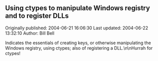## Using ctypes to manipulate Windows registry and to register DLLs 
Originally published: 2004-06-21 16:06:30 
Last updated: 2004-06-22 13:32:10 
Author: Bill Bell 
 
Indicates the essentials of creating keys, or otherwise manipulating the Windows registry, using ctypes; also of registering a DLL.\n\nHurrah for ctypes!